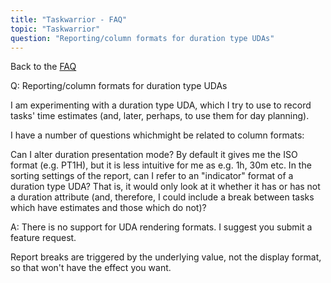 ```yaml
---
title: "Taskwarrior - FAQ"
topic: "Taskwarrior"
question: "Reporting/column formats for duration type UDAs"
---
```


Back to the [FAQ](/support/faq)

Q: Reporting/column formats for duration type UDAs

I am experimenting with a duration type UDA, which I try to use to record tasks' time estimates (and, later, perhaps, to use them for day planning).

I have a number of questions whichmight be related to column formats:

Can I alter duration presentation mode? By default it gives me the ISO format (e.g. PT1H), but it is less intuitive for me as e.g. 1h, 30m etc.
In the sorting settings of the report, can I refer to an "indicator" format of a duration type UDA? That is, it would only look at it whether it has or has not a duration attribute (and, therefore, I could include a break between tasks which have estimates and those which do not)?

A: There is no support for UDA rendering formats.
I suggest you submit a feature request.

Report breaks are triggered by the underlying value, not the display format, so that won't have the effect you want.

